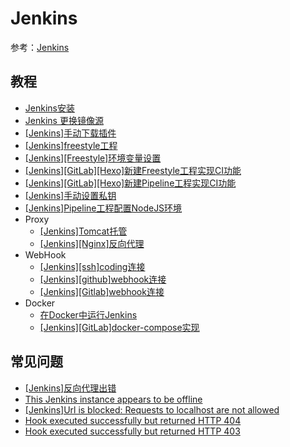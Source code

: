 
# Jenkins

参考：[Jenkins](https://jenkins.io/)

## 教程

* [Jenkins安装](https://blog.zhujian.life/posts/5d15ec84.html)
* [Jenkins 更换镜像源](https://blog.zhujian.life/posts/9ff7f63d.html)
* [[Jenkins]手动下载插件](https://blog.zhujian.life/posts/373e88b0.html)
* [[Jenkins]freestyle工程](https://blog.zhujian.life/posts/fddee3e1.html)
* [[Jenkins][Freestyle]环境变量设置](https://blog.zhujian.life/posts/f2f14bee.html)
* [[Jenkins][GitLab][Hexo]新建Freestyle工程实现CI功能](https://blog.zhujian.life/posts/446d640.html)
* [[Jenkins][GitLab][Hexo]新建Pipeline工程实现CI功能](https://blog.zhujian.life/posts/f80ec296.html)
* [[Jenkins]手动设置私钥](https://blog.zhujian.life/posts/c343c930.html)
* [[Jenkins]Pipeline工程配置NodeJS环境](https://blog.zhujian.life/posts/d521b4ea.html)
* Proxy
    * [[Jenkins]Tomcat托管](https://blog.zhujian.life/posts/bc77c204.html)
    * [[Jenkins][Nginx]反向代理](https://blog.zhujian.life/posts/7c823af7.html)
* WebHook
    * [[Jenkins][ssh]coding连接](https://blog.zhujian.life/posts/6185d82f.html)
    * [[Jenkins][github]webhook连接](https://blog.zhujian.life/posts/341b6b1e.html)
    * [[Jenkins][Gitlab]webhook连接](https://blog.zhujian.life/posts/6ff96ec3.html) 
* Docker
    * [在Docker中运行Jenkins](https://blog.zhujian.life/posts/202ee452.html)
    * [[Jenkins][GitLab]docker-compose实现](https://blog.zhujian.life/posts/1431c640.html)

## 常见问题

- [[Jenkins]反向代理出错](https://blog.zhujian.life/posts/adc5ce0c.html)
- [This Jenkins instance appears to be offline](https://blog.zhujian.life/posts/6af1c833.html)
- [[Jenkins]Url is blocked: Requests to localhost are not allowed](https://blog.zhujian.life/posts/5d46d7f9.html)
- [Hook executed successfully but returned HTTP 404](https://blog.zhujian.life/posts/6ff96ec3.html)
- [Hook executed successfully but returned HTTP 403](https://blog.zhujian.life/posts/6ff96ec3.html)
